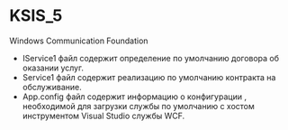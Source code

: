 # KSIS_5
Windows Communication Foundation

 - IService1 файл содержит определение по умолчанию договора об оказании услуг.
 - Service1 файл содержит реализацию по умолчанию контракта на обслуживание.
 - App.config файл содержит информацию о конфигурации , необходимой для загрузки службы по умолчанию с хостом инструментом Visual Studio службы WCF.
